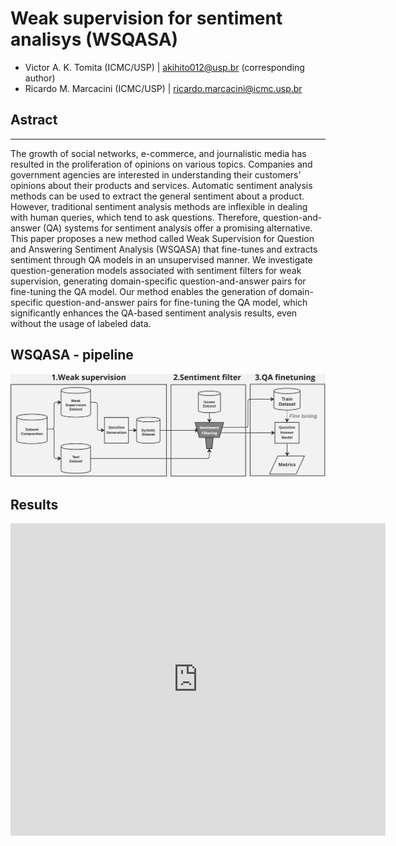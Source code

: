 # Weak supervision for sentiment analisys (WSQASA)

- Victor A. K. Tomita (ICMC/USP) | akihito012@usp.br (corresponding author)
- Ricardo M. Marcacini (ICMC/USP) | ricardo.marcacini@icmc.usp.br

## Astract
---

The growth of social networks, e-commerce, and journalistic media has resulted in the proliferation of opinions on various topics. Companies and government agencies are interested in understanding their customers' opinions about their products and services. Automatic sentiment analysis methods can be used to extract the general sentiment about a product. However, traditional sentiment analysis methods are inflexible in dealing with human queries, which tend to ask questions. Therefore, question-and-answer (QA) systems for sentiment analysis offer a promising alternative. This paper proposes a new method called Weak Supervision for Question and Answering Sentiment Analysis (WSQASA) that fine-tunes and extracts sentiment through QA models in an unsupervised manner. We investigate question-generation models associated with sentiment filters for weak supervision, generating domain-specific question-and-answer pairs for fine-tuning the QA model. Our method enables the generation of domain-specific question-and-answer pairs for fine-tuning the QA model, which significantly enhances the QA-based sentiment analysis results, even without the usage of labeled data.

## WSQASA - pipeline
![Proposal](/images/WSQASA_pipe.png)

## Results 

<iframe src="https://docs.google.com/gview?url=https://path.com/to/your/pdf.pdf&embedded=true" style="width:600px; height:500px;" frameborder="0"></iframe>

